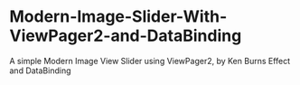 # Modern-Image-Slider-With-ViewPager2-and-DataBinding
A simple Modern Image View Slider using ViewPager2, by Ken Burns Effect and DataBinding
